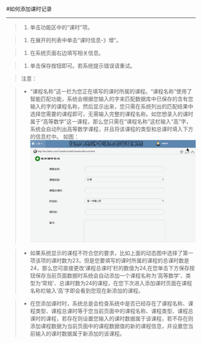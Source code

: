 #如何添加课时记录

----

>1. 单击功能区中的“课时”项。

>1. 在展开的列表中单击“课时信息-》增”。

>1. 在系统页面右边填写相关信息。

>1. 单击保存按钮即可。若系统提示错误请重试。

>  <w>注意：

>   -   <w>“课程名称”这一栏为您正在填写的课时所属的课程。“课程名称”使用了智能匹配功能，系统会根据您输入的字来匹配数据库中已保存的含有您输入的字的课程名称，然后显示出来，您只需在系统列出的匹配结果中选择您需要的课程即可，无需输入完整的课程名称。如您想录入的课时属于“高等数学”这一课程，那么您只需在“课程名称”这栏输入“高”字，系统会自动列出高等数学课程，并且将该课程的类型和总课时填入下方的信息栏中。
如图：
>  ![](/assets/chapter1/classhour/addc1.gif)

>  -  <w>如果系统显示的课程不符合您的要求，比如上面的动态图中选择了第一项该项的课时数为23，但是您要填写的课时所属的课程的总课时数是24，那么您可直接更改‘课程总课时’栏的数值为24,在您单击下方保存按钮保存当前页面数据时系统会自动添加一个课程名称为‘高等数学’、类型为‘常规’、总课时数为24的课程，在您下次进入添加课时页面在课程名称栏输入‘高’字即会看到您现在新添加的课程。

>  -  <w>在您添加课时时，系统总是会检查系统中是否已经存在了课程名称、课程类型、课程总课时等于您当前页面中的课程名称、课程类型、课程总课时的课程，若存在则设置您输入的课时数据属于该课程，若不存在则添加课程数据为当前页面中的课程数据值的新的课程信息，并设置您当前输入的课时数据属于新添加的该课程。


